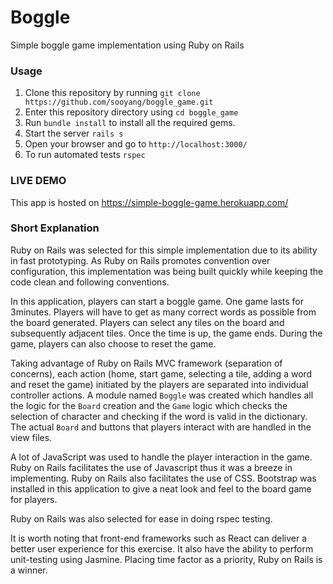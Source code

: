 # Boggle
Simple boggle game implementation using Ruby on Rails

### Usage
1. Clone this repository by running `git clone https://github.com/sooyang/boggle_game.git`
2. Enter this repository directory using `cd boggle_game`
3. Run `bundle install` to install all the required gems.
4. Start the server `rails s`
5. Open your browser and go to `http://localhost:3000/`
5. To run automated tests `rspec`

### LIVE DEMO
This app is hosted on https://simple-boggle-game.herokuapp.com/

### Short Explanation
Ruby on Rails was selected for this simple implementation due to its ability in fast prototyping. As Ruby on Rails promotes convention over configuration, this implementation was being built quickly while keeping the code clean and following conventions.

In this application, players can start a boggle game. One game lasts for 3minutes. Players will have to get as many correct words as possible from the board generated. Players can select any tiles on the board and subsequently adjacent tiles. Once the time is up, the game ends. During the game, players can also choose to reset the game.

Taking advantage of Ruby on Rails MVC framework (separation of concerns), each action (home, start game, selecting a tile, adding a word and reset the game) initiated by the players are separated into individual controller actions. A module named `Boggle` was created which handles all the logic for the `Board` creation and the `Game` logic which checks the selection of character and checking if the word is valid in the dictionary. The actual `Board` and buttons that players interact with are handled in the view files.  

A lot of JavaScript was used to handle the player interaction in the game. Ruby on Rails facilitates the use of Javascript thus it was a breeze in implementing. Ruby on Rails also facilitates the use of CSS. Bootstrap was installed in this application to give a neat look and feel to the board game for players.

Ruby on Rails was also selected for ease in doing rspec testing.

It is worth noting that front-end frameworks such as React can deliver a better user experience for this exercise. It also have the ability to perform unit-testing using Jasmine. Placing time factor as a priority, Ruby on Rails is a winner.
